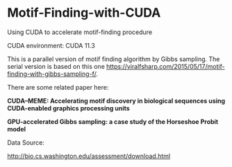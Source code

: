 # Motif-Finding-with-CUDA
 Using CUDA to accelerate motif-finding procedure

CUDA environment: CUDA 11.3

This is a parallel version of motif finding algorithm by Gibbs sampling. The serial version is based on this one https://viralfsharp.com/2015/05/17/motif-finding-with-gibbs-sampling-f/.

There are some related paper here:

**CUDA–MEME: Accelerating motif discovery in biological sequences using CUDA-enabled graphics processing units**

**GPU-accelerated Gibbs sampling: a case study of the Horseshoe Probit model**

Data Source:

http://bio.cs.washington.edu/assessment/download.html

